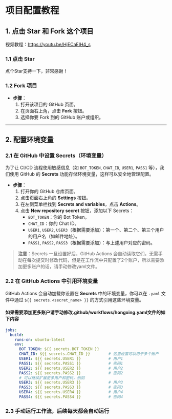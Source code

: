 # 项目配置教程

## 1. 点击 Star 和 Fork 这个项目

视频教程：https://youtu.be/HjECaEIH4_s

### 1.1 点击 Star

点个Star支持一下，非常感谢！

### 1.2 Fork 项目

- **步骤**：
    1. 打开该项目的 GitHub 页面。
    2. 在页面右上角，点击 **Fork** 按钮。
    3. 选择你要 Fork 到的 GitHub 账户或组织。

---

## 2. 配置环境变量

### 2.1 在 GitHub 中设置 Secrets（环境变量）

为了让 CI/CD 流程使用敏感信息（如 `BOT_TOKEN`, `CHAT_ID`, `USER1`, `PASS1` 等），我们使用 GitHub 的 **Secrets** 功能存储环境变量，这样可以安全地管理配置。

- **步骤**：
    1. 打开你的 GitHub 仓库页面。
    2. 点击页面右上角的 **Settings** 按钮。
    3. 在左侧菜单栏找到 **Secrets and variables**，点击 **Actions**。
    4. 点击 **New repository secret** 按钮，添加以下 Secrets：
        - `BOT_TOKEN`：你的 Bot Token。
        - `CHAT_ID`：你的 Chat ID。
        - `USER1`, `USER2`, `USER3`（根据需要添加）：第一个、第二个、第三个用户的用户名（如邮件地址）。
        - `PASS1`, `PASS2`, `PASS3`（根据需要添加）：与上述用户对应的密码。

> **注意**：Secrets 一旦设置好后，GitHub Actions 会自动读取它们，无需手动在每次提交时修改代码，但是在工作流中只配置了2个账户，所以需要添加更多账户的话，请手动修改yaml文件。

### 2.2 在 GitHub Actions 中引用环境变量

GitHub Actions 会自动加载你设置在 **Secrets** 中的环境变量，你可以在 `.yaml` 文件中通过 `${{ secrets.<secret_name> }}` 的方式引用这些环境变量。

#### 如果需要添加更多账户请手动修改.github/workflows/hongxing.yaml文件的如下内容

```yaml
jobs:
  build:
    runs-on: ubuntu-latest
    env:
      BOT_TOKEN: ${{ secrets.BOT_TOKEN }}
      CHAT_ID: ${{ secrets.CHAT_ID }}        # 这里设置可以用于多个账户
      USER1: ${{ secrets.USER1 }}            # 用户1
      PASS1: ${{ secrets.PASS1 }}            # 密码1
      USER2: ${{ secrets.USER2 }}            # 用户2
      PASS2: ${{ secrets.PASS2 }}            # 密码2
      # 可以继续扩展更多用户和密码，例如
      USER3: ${{ secrets.USER3 }}            # 用户3
      PASS3: ${{ secrets.PASS3 }}            # 密码3
      USER4: ${{ secrets.USER4 }}            # 用户4
      PASS4: ${{ secrets.PASS4 }}            # 密码4
```

### 2.3 手动运行工作流，后续每天都会自动运行
